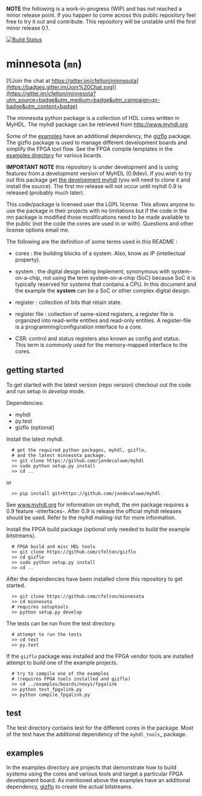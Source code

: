 
**NOTE** the following is a work-in-progress (WIP) and has not reached
a minor release point.  If you happen to come across this public repository
feel free to try it out and contribute.  This repository will
be unstable until the first minor release 0.1. 
 
[![Build Status](https://travis-ci.org/cfelton/minnesota.svg)](https://travis-ci.org/cfelton/minnesota) 
 
minnesota (`mn`)
================

[![Join the chat at https://gitter.im/cfelton/minnesota](https://badges.gitter.im/Join%20Chat.svg)](https://gitter.im/cfelton/minnesota?utm_source=badge&utm_medium=badge&utm_campaign=pr-badge&utm_content=badge)

The minnesota python package is a collection of HDL cores written 
in MyHDL.  The myhdl package can be retrieved from http://www.myhdl.org

Some of the [examples](https://github.com/cfelton/minnesota/tree/master/examples) 
have an additional dependency, the [gizflo](https://github.com/cfelton/gizflo) package.
The gizflo package is used to manage different development boards and 
simplify the FPGA tool flow.  See the FPGA compile templates 
in the [examples directory](https://github.com/cfelton/minnesota/tree/master/examples) for 
various boards.


**IMPORTANT NOTE** this repository is under development and is using
features from a development version of MyHDL (0.9dev).  If you 
wish to try out this package get 
[the development myhdl](https://github.com/jandecaluwe/myhdl)  (you will 
need to clone it and install the source).  The first 
*mn* release will not occur until myhdl 0.9 is released (probably much
later).

This code/package is licensed user the LGPL license.  This allows 
anyone to use the package in their projects with no limitations but
if the code in the mn package is modified those modifications need to
be made available to the public (not the code the cores are used 
in or with).  Questions and other license options email me.

The following are the definition of some terms used in this README :


   * cores : the building blocks of a system.  Also, know as IP
     (intellectual property).

   * system : the digital design being implement, synonymous with 
     system-on-a-chip, not using the term system-on-a-chip (SoC) 
     because SoC it is typically reserved for systems that contains 
     a CPU.  In this document and the example the **system** can be
     a SoC or other complex digital design.

   * register : collection of bits that retain state. 

   * register file : collection of same-sized registers, a register
     file is organized into read-write entities and read-only entities.
     A register-file is a programming/configuration interface to a 
     core.

   * CSR: control and status registers also known as config and status.  
     This term is commonly used for the memory-mapped interface to the cores.


getting started
-------------------
To get started with the latest version (repo version) checkout out the
code and run setup in *develop* mode.

Dependencies:
  * myhdl
  * py.test
  * gizflo (optional)


Install the latest myhdl.

```
  # get the required python packages, myhdl, gizflo,
  # and the latest minnesota package.
  >> git clone https://github.com/jandecaluwe/myhdl
  >> sudo python setup.py install
  >> cd ..
```

or

```
  >> pip install git+https://github.com/jandecaluwe/myhdl
```

See www.myhdl.org for information on myhdl, the *mn* package
requires a 0.9 feature -interfaces-.  After 0.9 is release the
official myhdl releases should be used.  Refer to the myhdl
mailing-list for more information.


Install the FPGA build package (optional only needed to build
the example bitstreams).

```
  # FPGA build and misc HDL tools
  >> git clone https://github.com/cfelton/gizflo
  >> cd gizflo
  >> sudo python setup.py install 
  >> cd ..
```

After the dependencies have been installed clone this repository
to get started.

```
  >> git clone https://github.com/cfelton/minnesota
  >> cd minnesota
  # requires setuptools
  >> python setup.py develop
```

The tests can be run from the test directory.

```
  # attempt to run the tests
  >> cd test
  >> py.test
```

If the `gizflo` package was installed and the FPGA vendor tools
are installed attempt to build one of the example projects.

```
  # try to compile one of the examples 
  # (requires FPGA tools installed and gizflo)
  >> cd ../examples/boards/nexys/fpgalink
  >> python test_fpgalink.py
  >> python compile_fpgalink.py
```


test
----
The test directory contains test for the different cores in the package.
Most of the test have the additional dependency of the `myhdl_tools`_ 
package.


examples
--------
In the examples directory are projects that demonstrate how to build 
systems using the cores and various tools and target a particular FPGA 
development board.  As mentioned above the examples have an additional 
dependency, [gizflo]() to create the actual bitstreams.  

